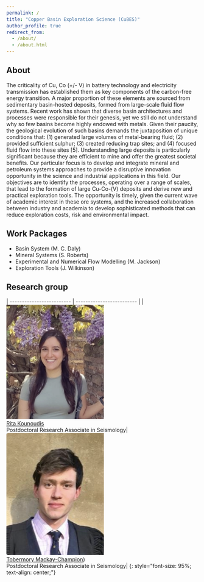 ```yaml
---
permalink: /
title: "Copper Basin Exploration Science (CuBES)"
author_profile: true
redirect_from: 
  - /about/
  - /about.html
---
```


## About
The criticality of Cu, Co (+/- V) in battery technology and electricity transmission has established them as key components of the carbon-free energy transition. A major proportion of these elements are sourced from sedimentary basin-hosted deposits, formed from large-scale fluid flow systems. Recent work has shown that diverse basin architectures and processes were responsible for their genesis, yet we still do not understand why so few basins become highly endowed with metals. Given their paucity, the geological evolution of such basins demands the juxtaposition of unique conditions that: (1) generated large volumes of metal-bearing fluid; (2) provided sufficient sulphur; (3) created reducing trap sites; and (4) focused fluid flow into these sites [5]. Understanding large deposits is particularly significant because they are efficient to mine and offer the greatest societal benefits.
Our particular focus is to develop and integrate mineral and petroleum systems approaches to provide a disruptive innovation opportunity in the science and industrial applications in this field. Our objectives are to identify the processes, operating over a range of scales, that lead to the formation of large Cu-Co-(V) deposits and derive new and practical exploration tools. The opportunity is timely, given the current wave of academic interest in these ore systems, and the increased collaboration between industry and academia to develop sophisticated methods that can reduce exploration costs, risk and environmental impact.


## Work Packages
- Basin System (M. C. Daly)
- Mineral Systems (S. Roberts)
- Experimental and Numerical Flow Modelling (M. Jackson)
- Exploration Tools (J. Wilkinson)

## Research group
| ------------------------- | ------------------------- |
|<img width="256" src="images/profiles/ritaK.png"><br>[Rita Kounoudis](https://rita-seismo.github.io)<br>Postdoctoral Research Associate in Seismology|<img width="256" src="images/profiles/tmc.png"><br>[Tobermory Mackay-Champion](https://tmackay-champion.github.io))<br>Postdoctoral Research Associate in Seismology|
{: style="font-size: 95%; text-align: center;"}
